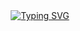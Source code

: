 <div align="center" dir="auto">
    <a href="https://git.io/typing-svg" rel="nofollow"><img src="https://camo.githubusercontent.com/81894b5bf174155bed71d72dea40fcc31ad344f0af9cdafb76b3df1d263f1bb9/68747470733a2f2f726561646d652d747970696e672d7376672e6865726f6b756170702e636f6d3f666f6e743d466972612b436f6465267765696768743d3730302673697a653d32352670617573653d3130303030303030303026636f6c6f723d3134613863322663656e7465723d74727565267643656e7465723d747275652677696474683d343335266c696e65733d57656c636f6d652b746f2b6d792b676974687562" alt="Typing SVG" data-canonical-src="https://readme-typing-svg.herokuapp.com?font=Fira+Code&amp;weight=700&amp;size=25&amp;pause=1000000000&amp;color=14a8c2&amp;center=true&amp;vCenter=true&amp;width=435&amp;lines=Welcome+to+my+github" style="max-width: 100%;"></a>
</div>
